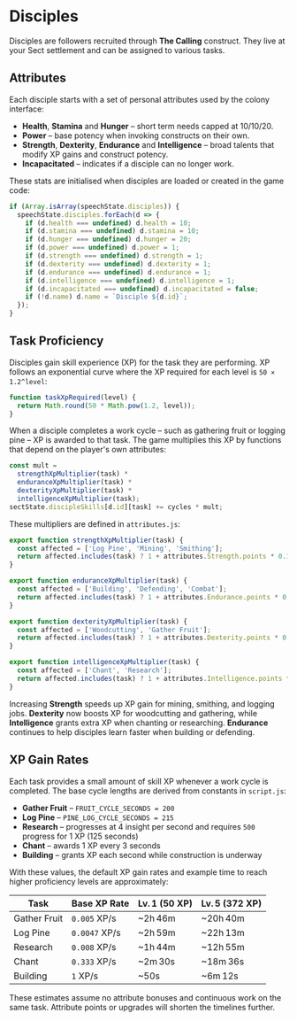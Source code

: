 # Disciples

Disciples are followers recruited through **The Calling** construct. They live at your Sect settlement and can be assigned to various tasks.

## Attributes

Each disciple starts with a set of personal attributes used by the colony interface:

- **Health**, **Stamina** and **Hunger** – short term needs capped at 10/10/20.
- **Power** – base potency when invoking constructs on their own.
- **Strength**, **Dexterity**, **Endurance** and **Intelligence** – broad talents that modify XP gains and construct potency.
- **Incapacitated** – indicates if a disciple can no longer work.

These stats are initialised when disciples are loaded or created in the game code:

```javascript
if (Array.isArray(speechState.disciples)) {
  speechState.disciples.forEach(d => {
    if (d.health === undefined) d.health = 10;
    if (d.stamina === undefined) d.stamina = 10;
    if (d.hunger === undefined) d.hunger = 20;
    if (d.power === undefined) d.power = 1;
    if (d.strength === undefined) d.strength = 1;
    if (d.dexterity === undefined) d.dexterity = 1;
    if (d.endurance === undefined) d.endurance = 1;
    if (d.intelligence === undefined) d.intelligence = 1;
    if (d.incapacitated === undefined) d.incapacitated = false;
    if (!d.name) d.name = `Disciple ${d.id}`;
  });
}
```

## Task Proficiency

Disciples gain skill experience (XP) for the task they are performing. XP follows an exponential curve where the XP required for each level is `50 × 1.2^level`:

```javascript
function taskXpRequired(level) {
  return Math.round(50 * Math.pow(1.2, level));
}
```

When a disciple completes a work cycle – such as gathering fruit or logging pine – XP is awarded to that task. The game multiplies this XP by functions that depend on the player's own attributes:

```javascript
const mult =
  strengthXpMultiplier(task) *
  enduranceXpMultiplier(task) *
  dexterityXpMultiplier(task) *
  intelligenceXpMultiplier(task);
sectState.discipleSkills[d.id][task] += cycles * mult;
```

These multipliers are defined in `attributes.js`:

```javascript
export function strengthXpMultiplier(task) {
  const affected = ['Log Pine', 'Mining', 'Smithing'];
  return affected.includes(task) ? 1 + attributes.Strength.points * 0.1 : 1;
}

export function enduranceXpMultiplier(task) {
  const affected = ['Building', 'Defending', 'Combat'];
  return affected.includes(task) ? 1 + attributes.Endurance.points * 0.1 : 1;
}

export function dexterityXpMultiplier(task) {
  const affected = ['Woodcutting', 'Gather Fruit'];
  return affected.includes(task) ? 1 + attributes.Dexterity.points * 0.1 : 1;
}

export function intelligenceXpMultiplier(task) {
  const affected = ['Chant', 'Research'];
  return affected.includes(task) ? 1 + attributes.Intelligence.points * 0.1 : 1;
}
```

Increasing **Strength** speeds up XP gain for mining, smithing, and logging jobs. **Dexterity** now boosts XP for woodcutting and gathering, while **Intelligence** grants extra XP when chanting or researching. **Endurance** continues to help disciples learn faster when building or defending.

## XP Gain Rates

Each task provides a small amount of skill XP whenever a work cycle is completed. The base cycle lengths are derived from constants in `script.js`:

- **Gather Fruit** – `FRUIT_CYCLE_SECONDS = 200`
- **Log Pine** – `PINE_LOG_CYCLE_SECONDS = 215`
- **Research** – progresses at 4 insight per second and requires `500` progress for 1 XP (125&nbsp;seconds)
- **Chant** – awards 1 XP every 3 seconds
- **Building** – grants XP each second while construction is underway

With these values, the default XP gain rates and example time to reach higher proficiency levels are approximately:

| Task | Base XP Rate | Lv. 1 (50 XP) | Lv. 5 (372 XP) |
| --- | --- | --- | --- |
| Gather Fruit | `0.005` XP/s | ~2h 46m | ~20h 40m |
| Log Pine | `0.0047` XP/s | ~2h 59m | ~22h 13m |
| Research | `0.008` XP/s | ~1h 44m | ~12h 55m |
| Chant | `0.333` XP/s | ~2m 30s | ~18m 36s |
| Building | `1` XP/s | ~50s | ~6m 12s |

These estimates assume no attribute bonuses and continuous work on the same task. Attribute points or upgrades will shorten the timelines further.
